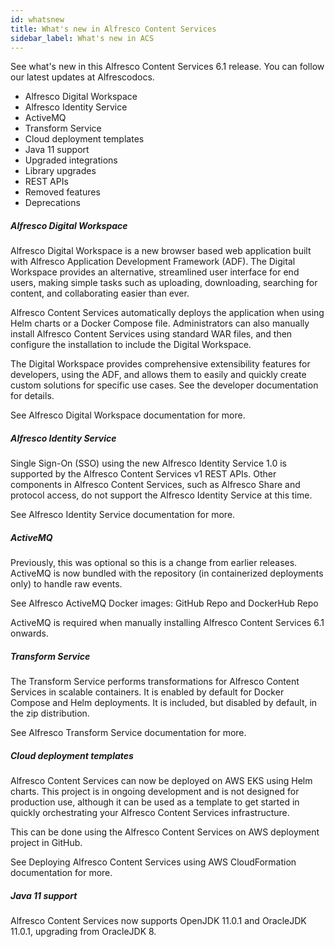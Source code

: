 ```yaml
---
id: whatsnew
title: What's new in Alfresco Content Services
sidebar_label: What's new in ACS
---
```


See what's new in this Alfresco Content Services 6.1 release.
You can follow our latest updates at Alfrescodocs.

* Alfresco Digital Workspace
* Alfresco Identity Service
* ActiveMQ
* Transform Service
* Cloud deployment templates
* Java 11 support
* Upgraded integrations
* Library upgrades
* REST APIs
* Removed features
* Deprecations


##### Alfresco Digital Workspace

Alfresco Digital Workspace is a new browser based web application built with Alfresco Application Development Framework (ADF).
The Digital Workspace provides an alternative, streamlined user interface for end users, making simple tasks such as uploading,
downloading, searching for content, and collaborating easier than ever.

Alfresco Content Services automatically deploys the application when using Helm charts or a Docker Compose file.
Administrators can also manually install Alfresco Content Services using standard WAR files, and then configure the
installation to include the Digital Workspace.

The Digital Workspace provides comprehensive extensibility features for developers, using the ADF, and allows them to easily
and quickly create custom solutions for specific use cases. See the developer documentation for details.

See Alfresco Digital Workspace documentation for more.

##### Alfresco Identity Service

Single Sign-On (SSO) using the new Alfresco Identity Service 1.0 is supported by the Alfresco Content Services v1 REST APIs. Other components in Alfresco Content Services, such as Alfresco Share and protocol access, do not support the Alfresco Identity Service at this time.

See Alfresco Identity Service documentation for more.

##### ActiveMQ

Previously, this was optional so this is a change from earlier releases. ActiveMQ is now bundled with the repository (in containerized deployments only) to handle raw events.

See Alfresco ActiveMQ Docker images: GitHub Repo and DockerHub Repo

ActiveMQ is required when manually installing Alfresco Content Services 6.1 onwards.

##### Transform Service

The Transform Service performs transformations for Alfresco Content Services in scalable containers. It is enabled by default for Docker Compose and Helm deployments. It is included, but disabled by default, in the zip distribution.

See Alfresco Transform Service documentation for more.

##### Cloud deployment templates

Alfresco Content Services can now be deployed on AWS EKS using Helm charts. This project is in ongoing development and is not designed for production use, although it can be used as a template to get started in quickly orchestrating your Alfresco Content Services infrastructure.

This can be done using the Alfresco Content Services on AWS deployment project in GitHub.

See Deploying Alfresco Content Services using AWS CloudFormation documentation for more.

##### Java 11 support

Alfresco Content Services now supports OpenJDK 11.0.1 and OracleJDK 11.0.1, upgrading from OracleJDK 8.